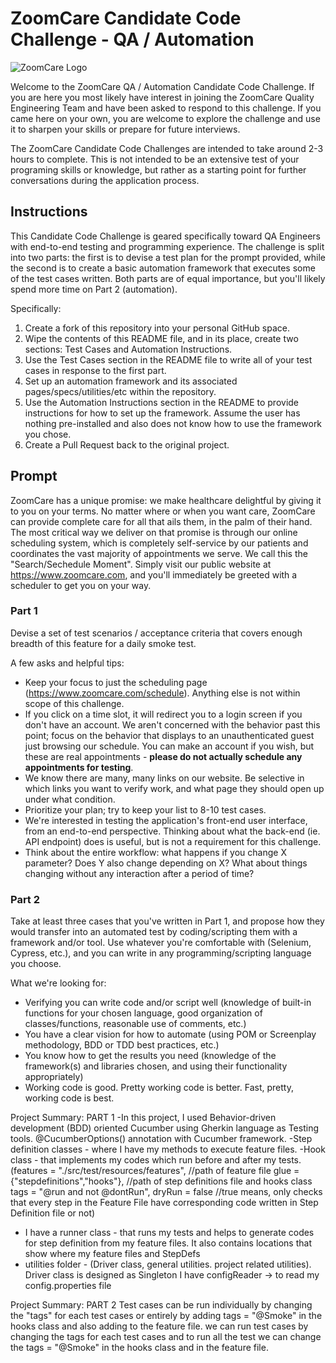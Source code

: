 # ZoomCare Candidate Code Challenge - QA / Automation

![ZoomCare Logo](https://avatars0.githubusercontent.com/u/48925141?s=150)

Welcome to the ZoomCare QA / Automation Candidate Code Challenge. If you are here you most likely have interest in joining the ZoomCare Quality Engineering Team and have been asked to respond to this challenge. If you came here on your own, you are welcome to explore the challenge and use it to sharpen your skills or prepare for future interviews.

The ZoomCare Candidate Code Challenges are intended to take around 2-3 hours to complete. This is not intended to be an extensive test of your programing skills or knowledge, but rather as a starting point for further conversations during the application process.

## Instructions

This Candidate Code Challenge is geared specifically toward QA Engineers with end-to-end testing and programming experience. The challenge is split into two parts: the first is to devise a test plan for the prompt provided, while the second is to create a basic automation framework that executes some of the test cases written. Both parts are of equal importance, but you'll likely spend more time on Part 2 (automation).

Specifically:
1. Create a fork of this repository into your personal GitHub space.
2. Wipe the contents of this README file, and in its place, create two sections: Test Cases and Automation Instructions.
3. Use the Test Cases section in the README file to write all of your test cases in response to the first part.
4. Set up an automation framework and its associated pages/specs/utilities/etc within the repository.
5. Use the Automation Instructions section in the README to provide instructions for how to set up the framework. Assume the user has nothing pre-installed and also does not know how to use the framework you chose.
7. Create a Pull Request back to the original project.

## Prompt

ZoomCare has a unique promise: we make healthcare delightful by giving it to you on your terms. No matter where or when you want care, ZoomCare can provide complete care for all that ails them, in the palm of their hand. The most critical way we deliver on that promise is through our online scheduling system, which is completely self-service by our patients and coordinates the vast majority of appointments we serve. We call this the "Search/Sechedule Moment". Simply visit our public website at https://www.zoomcare.com, and you'll immediately be greeted with a scheduler to get you on your way.

### Part 1

Devise a set of test scenarios / acceptance criteria that covers enough breadth of this feature for a daily smoke test.

A few asks and helpful tips:
- Keep your focus to just the scheduling page (https://www.zoomcare.com/schedule). Anything else is not within scope of this challenge.
- If you click on a time slot, it will redirect you to a login screen if you don't have an account. We aren't concerned with the behavior past this point; focus on the behavior that displays to an unauthenticated guest just browsing our schedule. You can make an account if you wish, but these are real appointments - **please do not actually schedule any appointments for testing**.
- We know there are many, many links on our website. Be selective in which links you want to verify work, and what page they should open up under what condition.
- Prioritize your plan; try to keep your list to 8-10 test cases.
- We're interested in testing the application's front-end user interface, from an end-to-end perspective. Thinking about what the back-end (ie. API endpoint) does is useful, but is not a requirement for this challenge.
- Think about the entire workflow: what happens if you change X parameter? Does Y also change depending on X? What about things changing without any interaction after a period of time?

### Part 2

Take at least three cases that you've written in Part 1, and propose how they would transfer into an automated test by coding/scripting them with a framework and/or tool. Use whatever you're comfortable with (Selenium, Cypress, etc.), and you can write in any programming/scripting language you choose.

What we're looking for:
- Verifying you can write code and/or script well (knowledge of built-in functions for your chosen language, good organization of classes/functions, reasonable use of comments, etc.)
- You have a clear vision for how to automate (using POM or Screenplay methodology, BDD or TDD best practices, etc.)
- You know how to get the results you need (knowledge of the framework(s) and libraries chosen, and using their functionality appropriately)
- Working code is good. Pretty working code is better. Fast, pretty, working code is best.

Project Summary: PART 1
-In this project, I used Behavior-driven development (BDD) oriented Cucumber using Gherkin language as Testing tools.
@CucumberOptions() annotation with Cucumber framework. 
-Step definition classes - where I have my methods to execute
  feature files.
-Hook class - that implements my codes which run
  before and after my tests. (features = "./src/test/resources/features", //path of feature file
  glue = {"stepdefinitions","hooks"}, //path of step definitions file and hooks class
  tags = "@run and not @dontRun",
  dryRun = false //true means, only checks that every step in the Feature File have corresponding code written in Step Definition file or not)
- I have a runner class - that runs my tests and helps to generate codes for step definition from my feature files. It also contains locations that show where my feature files and
  StepDefs
- utilities folder - (Driver class, general utilities. project related
  utilities).
  Driver class is designed as Singleton
  I have configReader -> to read my config.properties file

Project Summary: PART 2
Test cases can be run individually by changing the "tags" for each test cases or entirely by adding tags = "@Smoke" in the hooks class and also adding to the feature file. 
we can run test cases by changing the tags for each test cases and to run all the test  we can change the tags = "@Smoke" in the hooks class and in the feature file.
  
